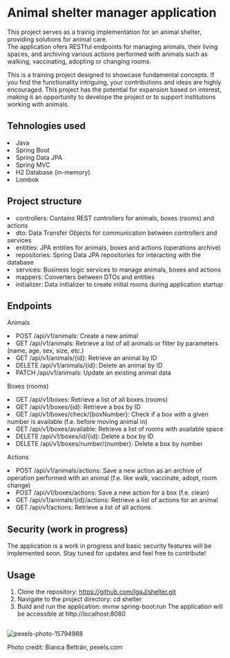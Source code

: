 # Animal shelter manager application
This project serves as a trainig implementation for an animal shelter, providing solutions for animal care.  
The application ofers RESTful endpoints for managing animals, their living spaces, and archiving various actions performed with animals such as walking, vaccinating, adopting or changing rooms.

This is a training project designed to showcase fundamental concepts. If you find the functionality intriguing, your contributions and ideas are highly encouraged. This project has the potential for expansion based on interest, making it an opportunity to develope the project or to support institutions working with animals.

## Tehnologies used
<li>Java
<li>Spring Boot
<li>Spring Data JPA
<li>Spring MVC
<li>H2 Database (in-memory)
<li>Lombok

## Project structure
<li>controllers: Contains REST controllers for animals, boxes (rooms) and actions
<li>dto: Data Transfer Objects for communication between controllers and services
<li>entities: JPA entities for animals, boxes and actions (operations archive)
<li>repositories: Spring Data JPA repositories for interacting with the database
<li>services: Business logic services to manage animals, boxes and actions
<li>mappers: Converters between DTOs and entities
<li>initializer: Data initializer to create initial rooms during application startup

## Endpoints
Animals
<li>POST /api/v1/animals: Create a new animal
<li>GET /api/v1/animals: Retrieve a list of all animals or filter by parameters (name, age, sex, size, etc.)
<li>GET /api/v1/animals/{id}: Retrieve an animal by ID
<li>DELETE /api/v1/animals/{id}: Delete an animal by ID
<li>PATCH /api/v1/animals: Update an existing animal data

Boxes (rooms)
<li>GET /api/v1/boxes: Retrieve a list of all boxes (rooms)
<li>GET /api/v1/boxes/{id}: Retrieve a box by ID
<li>GET /api/v1/boxes/check/{boxNumber}: Check if a box with a given number is available (f.e. before moving animal in)
<li>GET /api/v1/boxes/available: Retrieve a list of rooms with available space
<li>DELETE /api/v1/boxes/id/{id}: Delete a box by ID
<li>DELETE /api/v1/boxes/number/{number}: Delete a box by number

Actions
<li>POST /api/v1/animals/actions: Save a new action as an archive of operation performed with an animal (f.e. like walk, vaccinate, adopt, room change)
<li>POST /api/v1/boxes/actions: Save a new action for a box (f.e. clean)
<li>GET /api/v1/animals/{id}/actions: Retrieve a list of actions for an animal
<li>GET /api/v1/actions: Retrieve a list of all actions

## Security (work in progress)
The application is a work in progress and basic security features will be implemented soon. Stay tuned for updates and feel free to contribute!

## Usage
1. Clone the repository: https://github.com/IgaJ/shelter.git
2. Navigate to the project directory: cd shelter
3. Build and run the application: mvnw spring-boot:run
The application will be accessible at http://localhost:8080

## 
![pexels-photo-15794988](https://github.com/IgaJ/shelter/assets/110561199/26133d2c-15f0-4e97-b043-ef8b256f9e88)

Photo credit: Bianca Beltrán, pexels.com






